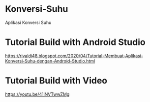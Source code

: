 # Konversi-Suhu
Aplikasi Konversi Suhu

# Tutorial Build with Android Studio
https://rivaldi48.blogspot.com/2020/04/Tutorial-Membuat-Aplikasi-Konversi-Suhu-dengan-Android-Studio.html

# Tutorial Build with Video
https://youtu.be/41iNVTwwZMg
